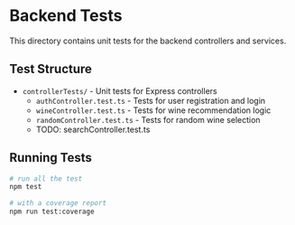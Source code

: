 # Backend Tests

This directory contains unit tests for the backend controllers and services.

## Test Structure

- `controllerTests/` - Unit tests for Express controllers
  - `authController.test.ts` - Tests for user registration and login
  - `wineController.test.ts` - Tests for wine recommendation logic
  - `randomController.test.ts` - Tests for random wine selection
  - TODO: searchController.test.ts

## Running Tests

```bash
# run all the test
npm test

# with a coverage report
npm run test:coverage
```

